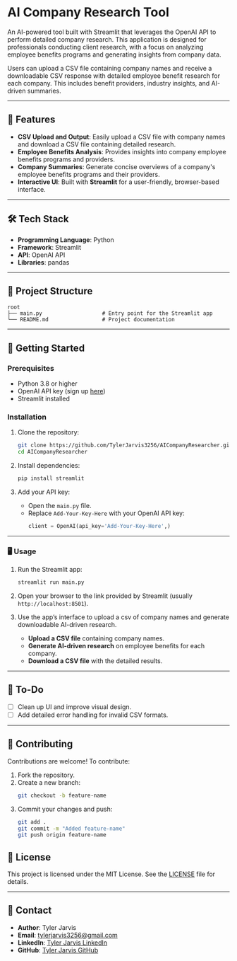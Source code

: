 # AI Company Research Tool

An AI-powered tool built with Streamlit that leverages the OpenAI API to perform detailed company research. This application is designed for professionals conducting client research, with a focus on analyzing employee benefits programs and generating insights from company data.

Users can upload a CSV file containing company names and receive a downloadable CSV response with detailed employee benefit research for each company. This includes benefit providers, industry insights, and AI-driven summaries.

---

## 🚀 Features
- **CSV Upload and Output**: Easily upload a CSV file with company names and download a CSV file containing detailed research.
- **Employee Benefits Analysis**: Provides insights into company employee benefits programs and providers.
- **Company Summaries**: Generate concise overviews of a company's employee benefits programs and their providers.
- **Interactive UI**: Built with **Streamlit** for a user-friendly, browser-based interface.

---

## 🛠️ Tech Stack
- **Programming Language**: Python
- **Framework**: Streamlit
- **API**: OpenAI API
- **Libraries**: pandas

---

## 📂 Project Structure
```
root
├── main.py                   # Entry point for the Streamlit app
└── README.md                 # Project documentation
```

---

## 🚀 Getting Started

### Prerequisites
- Python 3.8 or higher
- OpenAI API key (sign up [here](https://platform.openai.com/signup/))
- Streamlit installed

### Installation
1. Clone the repository:
   ```bash
   git clone https://github.com/TylerJarvis3256/AICompanyResearcher.git
   cd AICompanyResearcher
   ```

2. Install dependencies:
   ```bash
   pip install streamlit
   ```

3. Add your API key:
   - Open the `main.py` file.
   - Replace `Add-Your-Key-Here` with your OpenAI API key:
     ```python
     client = OpenAI(api_key='Add-Your-Key-Here',)
     ```

---

### 🖥️ Usage
1. Run the Streamlit app:
   ```bash
   streamlit run main.py
   ```

2. Open your browser to the link provided by Streamlit (usually `http://localhost:8501`).

3. Use the app’s interface to upload a csv of company names and generate downloadable AI-driven research.
   - **Upload a CSV file** containing company names.
   - **Generate AI-driven research** on employee benefits for each company.
   - **Download a CSV file** with the detailed results.

---

## 📝 To-Do
- [ ] Clean up UI and improve visual design.
- [ ] Add detailed error handling for invalid CSV formats.

---

## 🤝 Contributing
Contributions are welcome! To contribute:
1. Fork the repository.
2. Create a new branch:
   ```bash
   git checkout -b feature-name
   ```
3. Commit your changes and push:
   ```bash
   git add .
   git commit -m "Added feature-name"
   git push origin feature-name
   ```

## 📄 License
This project is licensed under the MIT License. See the [LICENSE](LICENSE) file for details.

---

## 💬 Contact
- **Author**: Tyler Jarvis
- **Email**: tylerjarvis3256@gmail.com
- **LinkedIn**: [Tyler Jarvis LinkedIn](https://www.linkedin.com/in/tyler-jarvis-b8a72023b/)
- **GitHub**: [Tyler Jarvis GitHub](https://github.com/TylerJarvis3256)
